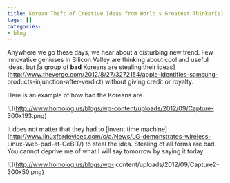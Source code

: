 ```yaml
---
title: Korean Theft of Creative Ideas from World's Greatest Thinker(s)
tags: []
categories:
- blog
---
```

Anywhere we go these days, we hear about a disturbing new trend. Few
innovative geniuses in Silicon Valley are thinking about cool and useful
ideas, but [a group of **bad** Koreans are stealing their
ideas](http://www.theverge.com/2012/8/27/3272154/apple-identifies-samsung-
products-injunction-after-verdict) without giving credit or royalty.
<!--more-->

Here is an example of how bad the Koreans are.

![](http://www.homolog.us/blogs/wp-content/uploads/2012/09/Capture-
300x193.png)

It does not matter that they had to [invent time
machine](http://www.linuxfordevices.com/c/a/News/LG-demonstrates-wireless-
Linux-Web-pad-at-CeBIT/) to steal the idea. Stealing of all forms are bad. You
cannot deprive me of what I will say tomorrow by saying it today.

![](http://www.homolog.us/blogs/wp-
content/uploads/2012/09/Capture2-300x50.png)

